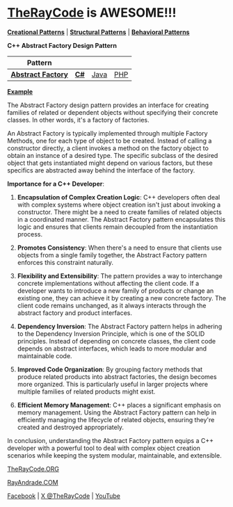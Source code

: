 # [TheRayCode](../../../README.md) is AWESOME!!!

**[Creational Patterns](../README.md)** | **[Structural Patterns](../../Structural/README.md)** | **[Behavioral Patterns](../../Behavioral/README.md)**

**C++ Abstract Factory Design Pattern**

|Pattern|   |   |   | 
|---|---|---|---|
| [**Abstract Factory**](../AbstractFactory/README.md) | [**C#**](../../../Csharp/Creational/AbstractFactory/README.md) | [Java](../../../Java/Creational/AbstractFactory/README.md) | [PHP](../../../PHP/Creational/AbstractFactory/README.md) |

[**Example**](Show/README.md)

The Abstract Factory design pattern provides an interface for creating families of related or dependent objects without specifying their concrete classes. In other words, it's a factory of factories.

An Abstract Factory is typically implemented through multiple Factory Methods, one for each type of object to be created. Instead of calling a constructor directly, a client invokes a method on the factory object to obtain an instance of a desired type. The specific subclass of the desired object that gets instantiated might depend on various factors, but these specifics are abstracted away behind the interface of the factory.

**Importance for a C++ Developer**:

1. **Encapsulation of Complex Creation Logic**: C++ developers often deal with complex systems where object creation isn't just about invoking a constructor. There might be a need to create families of related objects in a coordinated manner. The Abstract Factory pattern encapsulates this logic and ensures that clients remain decoupled from the instantiation process.

2. **Promotes Consistency**: When there's a need to ensure that clients use objects from a single family together, the Abstract Factory pattern enforces this constraint naturally.

3. **Flexibility and Extensibility**: The pattern provides a way to interchange concrete implementations without affecting the client code. If a developer wants to introduce a new family of products or change an existing one, they can achieve it by creating a new concrete factory. The client code remains unchanged, as it always interacts through the abstract factory and product interfaces.

4. **Dependency Inversion**: The Abstract Factory pattern helps in adhering to the Dependency Inversion Principle, which is one of the SOLID principles. Instead of depending on concrete classes, the client code depends on abstract interfaces, which leads to more modular and maintainable code.

5. **Improved Code Organization**: By grouping factory methods that produce related products into abstract factories, the design becomes more organized. This is particularly useful in larger projects where multiple families of related products might exist.

6. **Efficient Memory Management**: C++ places a significant emphasis on memory management. Using the Abstract Factory pattern can help in efficiently managing the lifecycle of related objects, ensuring they're created and destroyed appropriately.

In conclusion, understanding the Abstract Factory pattern equips a C++ developer with a powerful tool to deal with complex object creation scenarios while keeping the system modular, maintainable, and extensible.

[TheRayCode.ORG](https://www.TheRayCode.org)

[RayAndrade.COM](https://www.RayAndrade.com)

[Facebook](https://www.facebook.com/TheRayCode/) | [X @TheRayCode](https://www.x.com/TheRayCode/) | [YouTube](https://www.youtube.com/TheRayCode/)
